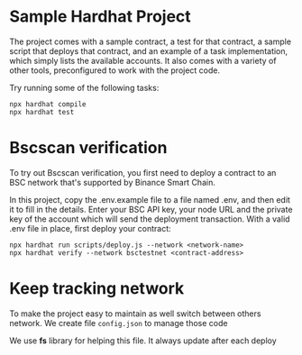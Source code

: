 # Sample Hardhat Project

The project comes with a sample contract, a test for that contract, a sample script that deploys that contract, and an example of a task implementation, which simply lists the available accounts. It also comes with a variety of other tools, preconfigured to work with the project code.

Try running some of the following tasks:

```
npx hardhat compile
npx hardhat test
```

# Bscscan verification

To try out Bscscan verification, you first need to deploy a contract to an BSC network that's supported by Binance Smart Chain.

In this project, copy the .env.example file to a file named .env, and then edit it to fill in the details. Enter your BSC API key, your node URL and the private key of the account which will send the deployment transaction. With a valid .env file in place, first deploy your contract:

```
npx hardhat run scripts/deploy.js --network <network-name>
npx hardhat verify --network bsctestnet <contract-address>
```

# Keep tracking network

To make the project easy to maintain as well switch between others network. We create file `config.json` to manage those code

We use **fs** library for helping this file. It always update after each deploy
